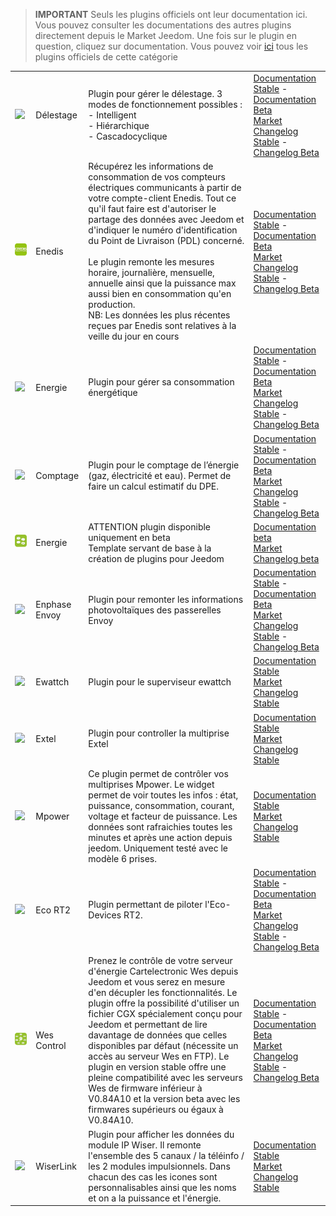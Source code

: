 
>**IMPORTANT**
>Seuls les plugins officiels ont leur documentation ici. Vous pouvez consulter les documentations des autres plugins directement depuis le Market Jeedom. Une fois sur le plugin en question, cliquez sur documentation.
>Vous pouvez voir [ici](https://market.jeedom.com/index.php?v=d&p=market&type=plugin&categorie=energy) tous les plugins officiels de cette catégorie


| | | | |
|--- | --- | --- | ---|
|<img src="delestage/delestage_icon.png" class="pluginLogo" width="100" />|Délestage|Plugin pour gérer le délestage. 3 modes de fonctionnement possibles : <br>- Intelligent <br>- Hiérarchique <br>- Cascadocyclique|[Documentation Stable](delestage/index.md) - [Documentation Beta](delestage/beta/index.md)<br/>[Market](https://market.jeedom.com/index.php?v=d&p=market_display&id=2616)<br/>[Changelog Stable](delestage/changelog.md) - [Changelog Beta](delestage/beta/changelog.md)|
|<img src="enedis/enedis_icon.png" class="pluginLogo" width="100" />|Enedis|Récupérez les informations de consommation de vos compteurs électriques communicants à partir de votre compte-client Enedis. Tout ce qu'il faut faire est d'autoriser le partage des données avec Jeedom et d'indiquer le numéro d'identification du Point de Livraison (PDL) concerné. <br/><br/>Le plugin remonte les mesures horaire, journalière, mensuelle, annuelle ainsi que la puissance max aussi bien en consommation qu'en production. <br/>NB: Les données les plus récentes reçues par Enedis sont relatives à la veille du jour en cours|[Documentation Stable](enedis/index.md) - [Documentation Beta](enedis/beta/index.md)<br/>[Market](https://market.jeedom.com/index.php?v=d&p=market_display&id=4036)<br/>[Changelog Stable](enedis/changelog.md) - [Changelog Beta](enedis/beta/changelog.md)|
|<img src="energy/energy_icon.png" class="pluginLogo" width="100" />|Energie|Plugin pour gérer sa consommation énergétique|[Documentation Stable](energy/index.md) - [Documentation Beta](energy/beta/index.md)<br/>[Market](https://market.jeedom.com/index.php?v=d&p=market_display&id=54)<br/>[Changelog Stable](energy/changelog.md) - [Changelog Beta](energy/beta/changelog.md)|
|<img src="energy2/energy2_icon.png" class="pluginLogo" width="100" />|Comptage|Plugin pour le comptage de l’énergie (gaz, électricité et eau). Permet de faire un calcul estimatif du DPE.|[Documentation Stable](energy2/index.md) - [Documentation Beta](energy2/beta/index.md)<br/>[Market](https://market.jeedom.com/index.php?v=d&p=market_display&id=3591)<br/>[Changelog Stable](energy2/changelog.md) - [Changelog Beta](energy2/beta/changelog.md)|
|<img src="energy3/beta/energy3_icon.png" class="pluginLogo" width="100" />|Energie|ATTENTION plugin disponible uniquement en beta<br/>Template servant de base à la création de plugins pour Jeedom|[Documentation beta](energy3/beta/index.md)<br/>[Market](https://market.jeedom.com/index.php?v=d&p=market_display&id=4376)<br/>[Changelog beta](energy3/beta/changelog.md)|
|<img src="envoy/envoy_icon.png" class="pluginLogo" width="100" />|Enphase Envoy|Plugin pour remonter les informations photovoltaïques des passerelles Envoy|[Documentation Stable](envoy/index.md) - [Documentation Beta](envoy/beta/index.md)<br/>[Market](https://market.jeedom.com/index.php?v=d&p=market_display&id=3992)<br/>[Changelog Stable](envoy/changelog.md) - [Changelog Beta](envoy/beta/changelog.md)|
|<img src="ewattch/ewattch_icon.png" class="pluginLogo" width="100" />|Ewattch|Plugin pour le superviseur ewattch|[Documentation Stable](ewattch/index.md)<br/>[Market](https://market.jeedom.com/index.php?v=d&p=market_display&id=1668)<br/>[Changelog Stable](ewattch/changelog.md)|
|<img src="extel/extel_icon.png" class="pluginLogo" width="100" />|Extel|Plugin pour controller la multiprise Extel|[Documentation Stable](extel/index.md)<br/>[Market](https://market.jeedom.com/index.php?v=d&p=market_display&id=2979)<br/>[Changelog Stable](extel/changelog.md)|
|<img src="mpower/mpower_icon.png" class="pluginLogo" width="100" />|Mpower|Ce plugin permet de contrôler vos multiprises Mpower. Le widget permet de voir toutes les infos : état, puissance, consommation, courant, voltage et facteur de puissance. Les données sont rafraichies toutes les minutes et après une action depuis jeedom. Uniquement testé avec le modèle 6 prises.|[Documentation Stable](mpower/index.md)<br/>[Market](https://market.jeedom.com/index.php?v=d&p=market_display&id=2181)<br/>[Changelog Stable](mpower/changelog.md)|
|<img src="rt2/rt2_icon.png" class="pluginLogo" width="100" />|Eco RT2|Plugin permettant de piloter l'Eco-Devices RT2.|[Documentation Stable](rt2/index.md) - [Documentation Beta](rt2/beta/index.md)<br/>[Market](https://market.jeedom.com/index.php?v=d&p=market_display&id=2918)<br/>[Changelog Stable](rt2/changelog.md) - [Changelog Beta](rt2/beta/changelog.md)|
|<img src="wescontrol/wescontrol_icon.png" class="pluginLogo" width="100" />|Wes Control|Prenez le contrôle de votre serveur d'énergie Cartelectronic Wes depuis Jeedom et vous serez en mesure d'en décupler les fonctionnalités. Le plugin offre la possibilité d'utiliser un fichier CGX spécialement conçu pour Jeedom et permettant de lire davantage de données que celles disponibles par défaut (nécessite un accès au serveur Wes en FTP). Le plugin en version stable offre une pleine compatibilité avec les serveurs Wes de firmware inférieur à V0.84A10 et la version beta avec les firmwares supérieurs ou égaux à V0.84A10.|[Documentation Stable](wescontrol/index.md) - [Documentation Beta](wescontrol/beta/index.md)<br/>[Market](https://market.jeedom.com/index.php?v=d&p=market_display&id=4151)<br/>[Changelog Stable](wescontrol/changelog.md) - [Changelog Beta](wescontrol/beta/changelog.md)|
|<img src="wiserlink/wiserlink_icon.png" class="pluginLogo" width="100" />|WiserLink|Plugin pour afficher les données du module IP Wiser. Il remonte l'ensemble des 5 canaux / la téléinfo / les 2 modules impulsionnels. Dans chacun des cas les icones sont personnalisables ainsi que les noms et on a la puissance et l'énergie.|[Documentation Stable](wiserlink/index.md)<br/>[Market](https://market.jeedom.com/index.php?v=d&p=market_display&id=2938)<br/>[Changelog Stable](wiserlink/changelog.md)|
